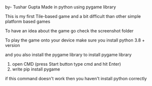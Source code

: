 by- Tushar Gupta
Made in python using pygame library

This is my first Tile-based game and a bit difficult than other simple platform based games

To have an idea about the game go check the screenshot folder

To play the game onto your device make sure you install python 3.8 + version

and you also install the pygame library
to install pygame library 
1) open CMD (press Start button type cmd and hit Enter)
2) write pip install pygame

if this command doesn't work then you haven't install python correctly
